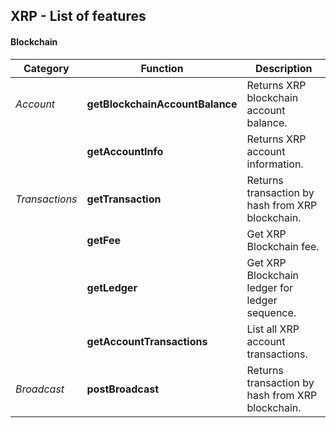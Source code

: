 ## XRP - List of features

#### Blockchain

| **Category**   | Function                        | Description                                      |
| -------------- | ------------------------------- | ------------------------------------------------ |
| _Account_      | **getBlockchainAccountBalance** | Returns XRP blockchain account balance.          |
|                | **getAccountInfo**              | Returns XRP account information.                 |
| _Transactions_ | **getTransaction**              | Returns transaction by hash from XRP blockchain. |
|                | **getFee**                      | Get XRP Blockchain fee.                          |
|                | **getLedger**                   | Get XRP Blockchain ledger for ledger sequence.   |
|                | **getAccountTransactions**      | List all XRP account transactions.               |
| _Broadcast_    | **postBroadcast**               | Returns transaction by hash from XRP blockchain. |
